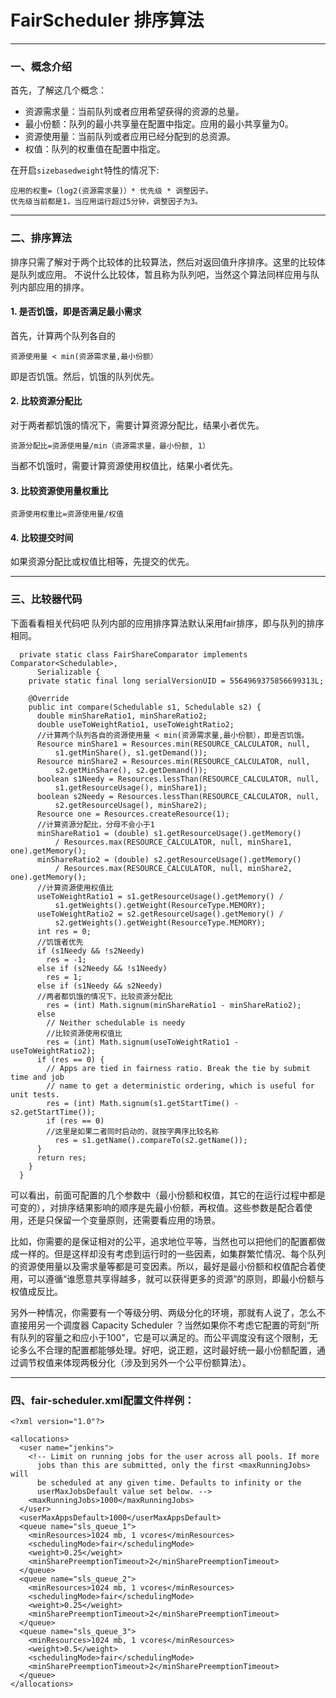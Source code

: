 # FairScheduler 排序算法 #

----------

### 一、概念介绍 ###

首先，了解这几个概念：

- 资源需求量：当前队列或者应用希望获得的资源的总量。
- 最小份额：队列的最小共享量在配置中指定。应用的最小共享量为0。
- 资源使用量：当前队列或者应用已经分配到的总资源。
- 权值：队列的权重值在配置中指定。
	
在开启`sizebasedweight`特性的情况下:

	应用的权重=（log2(资源需求量)）* 优先级 * 调整因子。
	优先级当前都是1，当应用运行超过5分钟，调整因子为3。

----------

### 二、排序算法 ###

排序只需了解对于两个比较体的比较算法，然后对返回值升序排序。这里的比较体是队列或应用。
不说什么比较体，暂且称为队列吧，当然这个算法同样应用与队列内部应用的排序。

#### 1. 是否饥饿，即是否满足最小需求 ####
首先，计算两个队列各自的

	资源使用量 < min(资源需求量,最小份额）

即是否饥饿。然后，饥饿的队列优先。

#### 2. 比较资源分配比 ####

对于两者都饥饿的情况下，需要计算资源分配比，结果小者优先。

	资源分配比=资源使用量/min（资源需求量，最小份额, 1）

当都不饥饿时，需要计算资源使用权值比，结果小者优先。

#### 3. 比较资源使用量权重比 ####

	资源使用权重比=资源使用量/权值

#### 4. 比较提交时间 ####
如果资源分配比或权值比相等，先提交的优先。

----------

### 三、比较器代码 ###

下面看看相关代码吧
队列内部的应用排序算法默认采用fair排序，即与队列的排序相同。

	  private static class FairShareComparator implements Comparator<Schedulable>,
	      Serializable {
	    private static final long serialVersionUID = 5564969375856699313L;
	
	    @Override
	    public int compare(Schedulable s1, Schedulable s2) {
	      double minShareRatio1, minShareRatio2;
	      double useToWeightRatio1, useToWeightRatio2;
	      //计算两个队列各自的资源使用量 < min(资源需求量,最小份额），即是否饥饿。
	      Resource minShare1 = Resources.min(RESOURCE_CALCULATOR, null,
	          s1.getMinShare(), s1.getDemand());
	      Resource minShare2 = Resources.min(RESOURCE_CALCULATOR, null,
	          s2.getMinShare(), s2.getDemand());
	      boolean s1Needy = Resources.lessThan(RESOURCE_CALCULATOR, null,
	          s1.getResourceUsage(), minShare1);
	      boolean s2Needy = Resources.lessThan(RESOURCE_CALCULATOR, null,
	          s2.getResourceUsage(), minShare2);
	      Resource one = Resources.createResource(1);
	      //计算资源分配比，分母不会小于1
	      minShareRatio1 = (double) s1.getResourceUsage().getMemory()
	          / Resources.max(RESOURCE_CALCULATOR, null, minShare1, one).getMemory();
	      minShareRatio2 = (double) s2.getResourceUsage().getMemory()
	          / Resources.max(RESOURCE_CALCULATOR, null, minShare2, one).getMemory();
	      //计算资源使用权值比
	      useToWeightRatio1 = s1.getResourceUsage().getMemory() /
	          s1.getWeights().getWeight(ResourceType.MEMORY);
	      useToWeightRatio2 = s2.getResourceUsage().getMemory() /
	          s2.getWeights().getWeight(ResourceType.MEMORY);
	      int res = 0;
	      //饥饿者优先
	      if (s1Needy && !s2Needy)
	        res = -1;
	      else if (s2Needy && !s1Needy)
	        res = 1;
	      else if (s1Needy && s2Needy)
	      //两者都饥饿的情况下，比较资源分配比
	        res = (int) Math.signum(minShareRatio1 - minShareRatio2);
	      else
	        // Neither schedulable is needy
	        //比较资源使用权值比
	        res = (int) Math.signum(useToWeightRatio1 - useToWeightRatio2);
	      if (res == 0) {
	        // Apps are tied in fairness ratio. Break the tie by submit time and job
	        // name to get a deterministic ordering, which is useful for unit tests.
	        res = (int) Math.signum(s1.getStartTime() - s2.getStartTime());
	        if (res == 0)
	        //这里是如果二者同时启动的，就按字典序比较名称
	          res = s1.getName().compareTo(s2.getName());
	      }
	      return res;
	    }
	  }

可以看出，前面可配置的几个参数中（最小份额和权值，其它的在运行过程中都是可变的），对排序结果影响的顺序是先最小份额，再权值。这些参数是配合着使用，还是只保留一个变量原则，还需要看应用的场景。

比如，你需要的是保证相对的公平，追求地位平等，当然也可以把他们的配置都做成一样的。但是这样却没有考虑到运行时的一些因素，如集群繁忙情况、每个队列的资源使用量以及需求量等都是可变因素。所以，最好是最小份额和权值配合着使用，可以遵循“谁愿意共享得越多，就可以获得更多的资源”的原则，即最小份额与权值成反比。

另外一种情况，你需要有一个等级分明、两级分化的环境，那就有人说了，怎么不直接用另一个调度器 Capacity Scheduler ？当然如果你不考虑它配置的苛刻“所有队列的容量之和应小于100”，它是可以满足的。而公平调度没有这个限制，无论多么不合理的配置都能够处理。好吧，说正题，这时最好统一最小份额配置，通过调节权值来体现两极分化（涉及到另外一个公平份额算法）。

----------

### 四、fair-scheduler.xml配置文件样例： ###

	<?xml version="1.0"?>

	<allocations>
	  <user name="jenkins">
	    <!-- Limit on running jobs for the user across all pools. If more
	      jobs than this are submitted, only the first <maxRunningJobs> will
	      be scheduled at any given time. Defaults to infinity or the
	      userMaxJobsDefault value set below. -->
	    <maxRunningJobs>1000</maxRunningJobs>
	  </user>
	  <userMaxAppsDefault>1000</userMaxAppsDefault>
	  <queue name="sls_queue_1">
	    <minResources>1024 mb, 1 vcores</minResources>
	    <schedulingMode>fair</schedulingMode>
	    <weight>0.25</weight>
	    <minSharePreemptionTimeout>2</minSharePreemptionTimeout>
	  </queue>
	  <queue name="sls_queue_2">
	    <minResources>1024 mb, 1 vcores</minResources>
	    <schedulingMode>fair</schedulingMode>
	    <weight>0.25</weight>
	    <minSharePreemptionTimeout>2</minSharePreemptionTimeout>
	  </queue>
	  <queue name="sls_queue_3">
	    <minResources>1024 mb, 1 vcores</minResources>
	    <weight>0.5</weight>
	    <schedulingMode>fair</schedulingMode>
	    <minSharePreemptionTimeout>2</minSharePreemptionTimeout>
	  </queue>
	</allocations>
